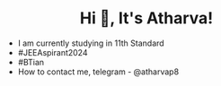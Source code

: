 <h1 align="center">Hi 👋, It's Atharva!</h1>

 - I am currently studying in 11th Standard
 - #JEEAspirant2024
 - #BTian
 - How to contact me, telegram - @atharvap8
